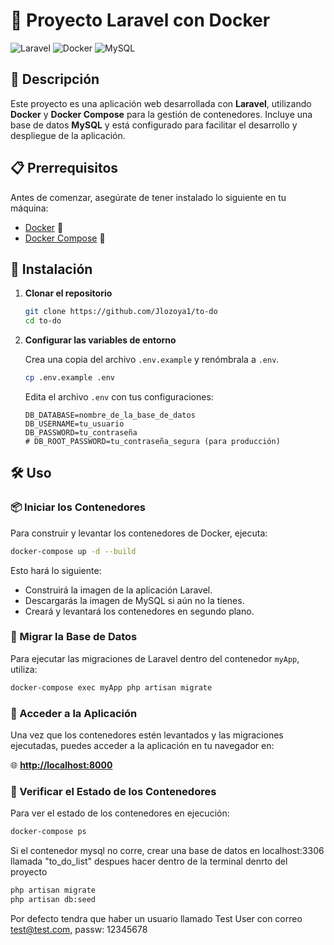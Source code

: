 # 🚀 Proyecto Laravel con Docker

![Laravel](https://img.shields.io/badge/Laravel-FF2D20?logo=laravel&logoColor=white)
![Docker](https://img.shields.io/badge/Docker-2496ED?logo=docker&logoColor=white)
![MySQL](https://img.shields.io/badge/MySQL-4479A1?logo=mysql&logoColor=white)

## 📝 Descripción

Este proyecto es una aplicación web desarrollada con **Laravel**, utilizando **Docker** y **Docker Compose** para la gestión de contenedores. Incluye una base de datos **MySQL** y está configurado para facilitar el desarrollo y despliegue de la aplicación.

## 📋 Prerrequisitos

Antes de comenzar, asegúrate de tener instalado lo siguiente en tu máquina:

- [Docker](https://www.docker.com/get-started) 🐳
- [Docker Compose](https://docs.docker.com/compose/install/) 🐳

## 🔧 Instalación

1. **Clonar el repositorio**

   ```bash
   git clone https://github.com/Jlozoya1/to-do
   cd to-do
   ```

2. **Configurar las variables de entorno**

   Crea una copia del archivo `.env.example` y renómbrala a `.env`.

   ```bash
   cp .env.example .env
   ```

   Edita el archivo `.env` con tus configuraciones:

   ```env
   DB_DATABASE=nombre_de_la_base_de_datos
   DB_USERNAME=tu_usuario
   DB_PASSWORD=tu_contraseña
   # DB_ROOT_PASSWORD=tu_contraseña_segura (para producción)
   ```

## 🛠️ Uso

### 📦 Iniciar los Contenedores

Para construir y levantar los contenedores de Docker, ejecuta:

```bash
docker-compose up -d --build
```

Esto hará lo siguiente:

- Construirá la imagen de la aplicación Laravel.
- Descargarás la imagen de MySQL si aún no la tienes.
- Creará y levantará los contenedores en segundo plano.

### 🔄 Migrar la Base de Datos

Para ejecutar las migraciones de Laravel dentro del contenedor `myApp`, utiliza:

```bash
docker-compose exec myApp php artisan migrate
```

### 🐘 Acceder a la Aplicación

Una vez que los contenedores estén levantados y las migraciones ejecutadas, puedes acceder a la aplicación en tu navegador en:

🌐 **[http://localhost:8000](http://localhost:8000)**

### 🐳 Verificar el Estado de los Contenedores

Para ver el estado de los contenedores en ejecución:

```bash
docker-compose ps
```

Si el contenedor mysql no corre, crear una base de datos en localhost:3306 llamada "to_do_list"
despues hacer dentro de la terminal denrto del proyecto 

```bash
php artisan migrate
php artisan db:seed
```

Por defecto tendra que haber un usuario llamado Test User con correo test@test.com, passw: 12345678
